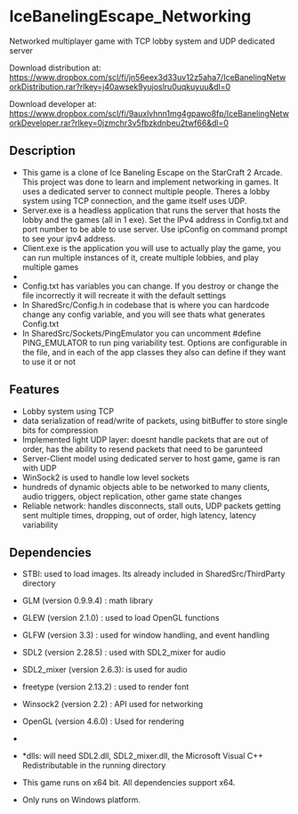 # IceBanelingEscape_Networking
Networked multiplayer game with TCP lobby system and UDP dedicated server

Download distribution at: https://www.dropbox.com/scl/fi/jn56eex3d33uv12z5aha7/IceBanelingNetworkDistribution.rar?rlkey=j40awsek9yujoslru0uqkuyuu&dl=0

Download developer at: https://www.dropbox.com/scl/fi/9auxlvhnn1mg4gpawo8fp/IceBanelingNetworkDeveloper.rar?rlkey=0jzmchr3v5fbzkdnbeu2twf66&dl=0

## Description
- This game is a clone of Ice Baneling Escape on the StarCraft 2 Arcade. This project was done to learn and implement networking in games. It uses a dedicated server to connect multiple people. Theres a lobby system using TCP connection, and the game itself uses UDP.
-  Server.exe is a headless application that runs the server that hosts the lobby and the games (all in 1 exe). Set the IPv4 address in Config.txt and port number to be able to use server. Use ipConfig on command prompt to see your ipv4 address.
- Client.exe is the application you will use to actually play the game, you can run multiple instances of it, create multiple lobbies, and play multiple games
-
- Config.txt has variables you can change. If you destroy or change the file incorrectly it will recreate it with the default settings
- In SharedSrc/Config.h in codebase that is where you can hardcode change any config variable, and you will see thats what generates Config.txt
- In SharedSrc/Sockets/PingEmulator you can uncomment #define PING_EMULATOR to run ping variability test. Options are configurable in the file, and in each of the app classes they also can define if they want to use it or not

## Features
- Lobby system using TCP
- data serialization of read/write of packets, using bitBuffer to store single bits for compression
- Implemented light UDP layer: doesnt handle packets that are out of order, has the ability to resend packets that need to be garunteed
- Server-Client model using dedicated server to host game, game is ran with UDP
- WinSock2 is used to handle low level sockets
- hundreds of dynamic objects able to be networked to many clients, audio triggers, object replication, other game state changes
- Reliable network: handles disconnects, stall outs, UDP packets getting sent multiple times, dropping, out of order, high latency, latency variability

## Dependencies
- STBI: used to load images. Its already included in SharedSrc/ThirdParty directory
- GLM (version 0.9.9.4)     : math library
- GLEW (version 2.1.0)      : used to load OpenGL functions
- GLFW (version 3.3)        : used for window handling, and event handling
- SDL2 (version 2.28.5)     : used with SDL2_mixer for audio
- SDL2_mixer (version 2.6.3): is used for audio
- freetype (version 2.13.2) : used to render font
- Winsock2 (version 2.2)    : API used for networking
- OpenGL (version 4.6.0)    : Used for rendering
- 
- *dlls: will need SDL2.dll, SDL2_mixer.dll, the Microsoft Visual C++ Redistributable in the running directory

- This game runs on x64 bit. All dependencies support x64.
- Only runs on Windows platform.


